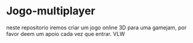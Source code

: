 # Jogo-multiplayer
neste repositorio iremos criar um jogo online 3D para uma gamejam, por favor deem um apoio cada vez que entrar. VLW 
